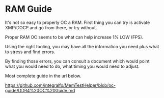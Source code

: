 # RAM Guide

It's not so easy to properly OC a RAM. First thing you can try is activate XMP/DOCP and go from there, or try without.

Proper RAM OC seems to be what can help increase 1% LOW (FPS).

Using the right tooling, you may have all the information you need plus what to stress and find errors.

By finding those errors, you can consult a document which would point what you would need to do, what timing you would need to adjust.

Most complete guide in the url below.

<https://github.com/integralfx/MemTestHelper/blob/oc-guide/DDR4%20OC%20Guide.md>
